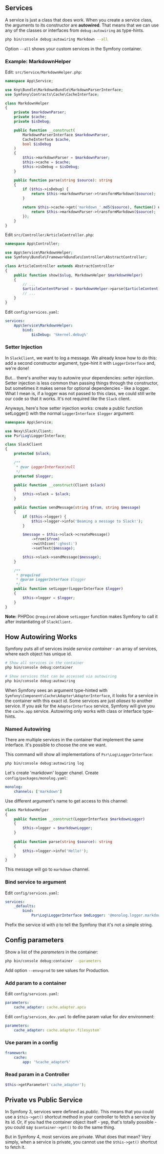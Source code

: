 ## Services

A service is just a class that does work. When you create a service class, the arguments to its constructor are **autowired**. 
That means that we can use any of the classes or interfaces from `debug:autowiring` as type-hints. 

```bash
php bin/console debug:autowiring Markdown --all
```

Option `--all` shows your custom services in the Symfony container.

### Example: MarkdownHelper

Edit: `src/Service/MarkdownHelper.php`:

```php
namespace App\Service;

use Knp\Bundle\MarkdownBundle\MarkdownParserInterface;
use Symfony\Contracts\Cache\CacheInterface;

class MarkdownHelper
{
    private $markdownParser;
    private $cache;
    private $isDebug;

    public function __construct(
        MarkdownParserInterface $markdownParser,
        CacheInterface $cache,
        bool $isDebug
    )
    {
        $this->markdownParser = $markdownParser;
        $this->cache = $cache;
        $this->isDebug = $isDebug;
    }

    public function parse(string $source): string
    {
        if ($this->isDebug) {
            return $this->markdownParser->transformMarkdown($source);
        }

        return $this->cache->get('markdown_'.md5($source), function() use ($source) {
            return $this->markdownParser->transformMarkdown($source);
        });
    }
}
```

Edit `src/Controller/ArticleController.php`:

```php
namespace App\Controller;

use App\Service\MarkdownHelper;
use Symfony\Bundle\FrameworkBundle\Controller\AbstractController;

class ArticleController extends AbstractController
{
    public function show($slug, MarkdownHelper $markdownHelper)
    {
        // ...
        $articleContentParsed = $markdownHelper->parse($articleContent);
        // ...
    }
}
```

Edit `config/services.yaml`:

```yaml
services:
    App\Service\MarkdownHelper:
        bind:
            $isDebug: '%kernel.debug%'
```

### Setter Injection

In `SlackClient`, we want to log a message. We already know how to do this: 
add a second constructor argument, type-hint it with `LoggerInterface` and, we're done!

But... there's another way to autowire your dependencies: *setter injection*. 
Setter injection is less common than passing things through the constructor, but sometimes it makes sense for optional dependencies - like a logger. 
What I mean is, if a logger was not passed to this class, we could still write our code so that it works. 
It's not required like the `Slack` client.

Anyways, here's how setter injection works: create a public function setLogger() with the normal `LoggerInterface $logger` argument:

```php
namespace App\Service;

use Nexy\Slack\Client;
use Psr\Log\LoggerInterface;

class SlackClient
{
    protected $slack;

    /**
     * @var LoggerInterface|null
     */
    protected $logger;

    public function __construct(Client $slack)
    {
        $this->slack = $slack;
    }

    public function sendMessage(string $from, string $message)
    {
        if ($this->logger) {
            $this->logger->info('Beaming a message to Slack!');
        }

        $message = $this->slack->createMessage()
            ->from($from)
            ->withIcon(':ghost:')
            ->setText($message);

        $this->slack->sendMessage($message);
    }

    /**
     * @required
     * @param LoggerInterface $logger
     */
    public function setLogger(LoggerInterface $logger)
    {
        $this->logger = $logger;
    }
}
```

**Note:** PHPDoc `@required` above `setLogger` function makes Symfony to call it after instantiating of `SlackClient`. 

## How Autowiring Works

Symfony puts all of services inside *service container* - an array of services, where each object has unique id.

```bash
# Show all services in the container
php bin/console debug:container

# Show services that can be accessed via autowiring
php bin/console debug:autowiring
```

When Symfony sees an argument type-hinted with `Symfony\Component\Cache\Adapter\AdapterInterface`, it looks for a service in the container with this exact id.
Some services are just *aliases* to another service. 
If you ask for the `AdapterInterface` service, Symfony will give you the `cache.app` service.
Autowiring only works with class or interface type-hints.

### Named Autowiring

There are multiple services in the container that implement the same interface. 
It's possible to choose the one we want.

This command will show all implementations of `Psr\Log\LoggerInterface`:

```bash
php bin/console debug:autowiring log
```
Let's create 'markdown' logger chanel. Create `config/packages/monolog.yaml`:

```yaml
monolog:
    channels: ['markdown']
```

Use different argument's name to get access to this channel:

```php
class MarkdownHelper
{
    public function __construct(LoggerInterface $markdownLogger)
    {
        $this->logger = $markdownLogger;
    }
    
    public function parse(string $source): string
    {
        $this->logger->info('Hello!');
    }
}
```
This message will go to `markdown` channel.

### Bind service to argument

Edit `config/services.yaml`:

```yaml
services:
    _defaults:
        bind:
            Psr\Log\LoggerInterface $mdLogger: '@monolog.logger.markdown'
```

Prefix the service id with `@` to tell the Symfony that it's not a simple string.

## Config parameters

Show a list of the *parameters* in the container:

```bash
php bin/console debug:container --parameters
```

Add option `--env=prod` to see values for Production.

### Add param to a container

Edit `config/services.yaml`:

```yaml
parameters:
    cache_adapter: cache.adapter.apcu
```

Edit `config/services_dev.yaml` to define param value for *dev* environment:

```yaml
parameters:
    cache_adapter: cache.adapter.filesystem`
```

### Use param in a config

```yaml
framework:
    cache:
        app: '%cache_adapter%'
```

### Read param in a Controller

```php
$this->getParameter('cache_adapter');
```

## Private vs Public Service

In Symfony 3, services were defined as *public*. 
This means that you could use a `$this->get()` shortcut method in your controller to fetch a service by its id. 
Or, if you had the container object itself - yep, that's totally possible - 
you could say `$container->get()` to do the same thing.

But in Symfony 4, most services are private. What does that mean? 
Very simply, when a service is private, you cannot use the `$this->get()` shortcut to fetch it.

